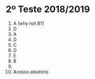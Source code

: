 # 2º Teste 2018/2019

1. A (why not B?)
2. D 
3. A
4. D
5. C
6. D
7. E
8. B
9. 
10. Acesso aleatório 